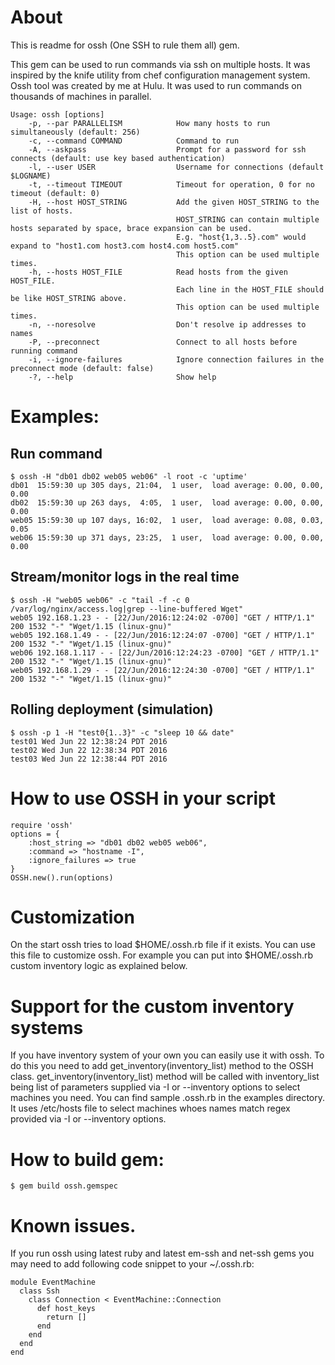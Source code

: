# About

This is readme for ossh (One SSH to rule them all) gem.

This gem can be used to run commands via ssh on multiple hosts. It was inspired by the knife utility from
chef configuration management system.  Ossh tool was created by me at Hulu. It was used to run commands
on thousands of machines in parallel.


```
Usage: ossh [options]
    -p, --par PARALLELISM            How many hosts to run simultaneously (default: 256)
    -c, --command COMMAND            Command to run
    -A, --askpass                    Prompt for a password for ssh connects (default: use key based authentication)
    -l, --user USER                  Username for connections (default $LOGNAME)
    -t, --timeout TIMEOUT            Timeout for operation, 0 for no timeout (default: 0)
    -H, --host HOST_STRING           Add the given HOST_STRING to the list of hosts.
                                     HOST_STRING can contain multiple hosts separated by space, brace expansion can be used.
                                     E.g. "host{1,3..5}.com" would expand to "host1.com host3.com host4.com host5.com"
                                     This option can be used multiple times.
    -h, --hosts HOST_FILE            Read hosts from the given HOST_FILE.
                                     Each line in the HOST_FILE should be like HOST_STRING above.
                                     This option can be used multiple times.
    -n, --noresolve                  Don't resolve ip addresses to names
    -P, --preconnect                 Connect to all hosts before running command
    -i, --ignore-failures            Ignore connection failures in the preconnect mode (default: false)
    -?, --help                       Show help
```

# Examples:

## Run command

```
$ ossh -H "db01 db02 web05 web06" -l root -c 'uptime'
db01  15:59:30 up 305 days, 21:04,  1 user,  load average: 0.00, 0.00, 0.00
db02  15:59:30 up 263 days,  4:05,  1 user,  load average: 0.00, 0.00, 0.00
web05 15:59:30 up 107 days, 16:02,  1 user,  load average: 0.08, 0.03, 0.05
web06 15:59:30 up 371 days, 23:25,  1 user,  load average: 0.00, 0.00, 0.00
```

## Stream/monitor logs in the real time

```
$ ossh -H "web05 web06" -c "tail -f -c 0 /var/log/nginx/access.log|grep --line-buffered Wget"
web05 192.168.1.23 - - [22/Jun/2016:12:24:02 -0700] "GET / HTTP/1.1" 200 1532 "-" "Wget/1.15 (linux-gnu)"
web05 192.168.1.49 - - [22/Jun/2016:12:24:07 -0700] "GET / HTTP/1.1" 200 1532 "-" "Wget/1.15 (linux-gnu)"
web06 192.168.1.117 - - [22/Jun/2016:12:24:23 -0700] "GET / HTTP/1.1" 200 1532 "-" "Wget/1.15 (linux-gnu)"
web05 192.168.1.29 - - [22/Jun/2016:12:24:30 -0700] "GET / HTTP/1.1" 200 1532 "-" "Wget/1.15 (linux-gnu)"
```

## Rolling deployment (simulation)

```
$ ossh -p 1 -H "test0{1..3}" -c "sleep 10 && date"
test01 Wed Jun 22 12:38:24 PDT 2016
test02 Wed Jun 22 12:38:34 PDT 2016
test03 Wed Jun 22 12:38:44 PDT 2016
```

# How to use OSSH in your script

```
require 'ossh'
options = {
    :host_string => "db01 db02 web05 web06",
    :command => "hostname -I",
    :ignore_failures => true
}
OSSH.new().run(options)
```

# Customization

On the start ossh tries to load $HOME/.ossh.rb file if it exists. You can use this file to customize
ossh. For example you can put into $HOME/.ossh.rb custom inventory logic as explained below.

# Support for the custom inventory systems

If you have inventory system of your own you can easily use it with ossh. To do this you need to add
get_inventory(inventory_list) method to the OSSH class.  get_inventory(inventory_list) method will be
called with inventory_list being list of parameters supplied via -I or --inventory options to select
machines you need.  You can find sample .ossh.rb in the examples directory. It uses /etc/hosts file to
select machines whoes names match regex provided via -I or --inventory options.

# How to build gem:

```
$ gem build ossh.gemspec
```

# Known issues.

If you run ossh using latest ruby and latest em-ssh and net-ssh gems you may need to add following code
snippet to your ~/.ossh.rb:

```
module EventMachine
  class Ssh
    class Connection < EventMachine::Connection
      def host_keys
        return []
      end
    end
  end
end

```
